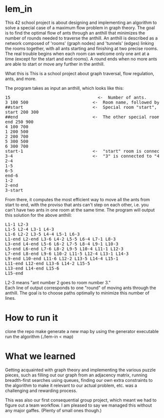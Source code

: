 # lem_in
This 42 school project is about designing and implementing an algorithm to solve a special case of a maximum flow problem in graph theory. The goal is to find the optimal flow of ants through an anthill that minimizes the number of rounds needed to traverse the anthill. An anthill is described as a network composed of 'rooms' (graph nodes) and 'tunnels' (edges) linking the rooms together, with all ants starting and finishing at two precise rooms. The real trouble begins when each room can welcome only one ant at a time (except for the start and end rooms). A round ends when no more ants are able to start or move any further in the anthill.

What this is
This is a school project about graph traversal, flow regulation, ants, and more.

The program takes as input an anthill, which looks like this:

<pre>
15                             		<-  Number of ants.  
3 100 500                         <-  Room name, followed by its x-y coordinates.  
##start                           <-  Special room "start", the source of our flow.  
start 200 300  
##end                             <-  The other special room, our sink.  
end 250 900    
4 100 700  
1 200 500  
2 200 700  
5 300 500  
6 300 700  
start-1                           <-  "start" room is connected to the "1" room.   
3-4                               <-  "3" is connected to "4", and so on.   
2-4  
1-5  
6-5  
end-6  
1-2  
2-end  
3-start  
</pre>

From there, it computes the most efficient way to move all the ants from start to end, with the proviso that ants can't step on each other, i.e. you can't have two ants in one room at the same time. The program will output this solution for the above anthill:

<pre>
L1-1 L2-3  
L1-5 L2-4 L3-1 L4-3  
L1-6 L2-2 L3-5 L4-4 L5-1 L6-3  
L1-end L2-end L3-6 L4-2 L5-5 L6-4 L7-1 L8-3  
L3-end L4-end L5-6 L6-2 L7-5 L8-4 L9-1 L10-3  
L5-end L6-end L7-6 L8-2 L9-5 L10-4 L11-1 L12-3  
L7-end L8-end L9-6 L10-2 L11-5 L12-4 L13-1 L14-3  
L9-end L10-end L11-6 L12-2 L13-5 L14-4 L15-1  
L11-end L12-end L13-6 L14-2 L15-5  
L13-end L14-end L15-6  
L15-end  
</pre>

L2-3 means "ant number 2 goes to room number 3."   
Each line of output corresponds to one "round" of moving ants through the anthill. The goal is to choose paths optimally to minimize this number of lines.

# How to run it
clone the repo
make
generate a new map by using the generator executable
run the algorithm (./lem-in < map)

# What we learned
Getting acquainted with graph theory and implementing the various puzzle pieces, such as filling out our graph from an adjacency matrix, running breadth-first searches using queues, finding our own extra constraints to the algorithm to make it relevant to our actual problem, etc. was a challenging and rewarding process.

This was also our first consequential group project, which meant we had to figure out a team workflow. I am pleased to say we managed this without any major gaffes. (Plenty of small ones though.)
